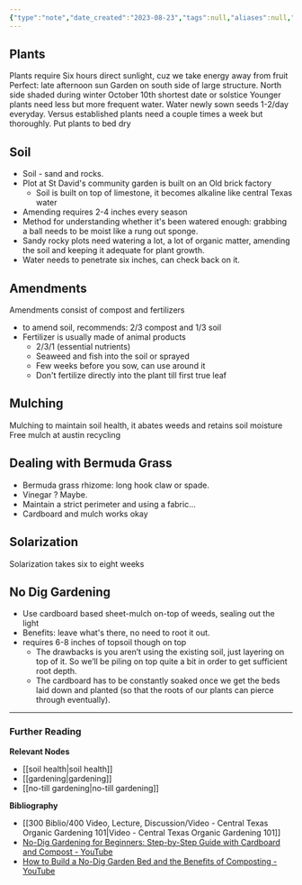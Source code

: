 ```yaml
---
{"type":"note","date_created":"2023-08-23","tags":null,"aliases":null,"summary":"tipsheet for community garden in Austin","layout":null,"banner":null,"status":null,"dg-publish":true,"permalink":"/100-notes/gardening-in-central-texas/","dgPassFrontmatter":true,"created":"2023-08-23T17:30:01.000-05:00","updated":"2023-10-27T19:13:23.727-05:00"}
---
```


## **Plants**
Plants require Six hours direct sunlight, cuz we take energy away from fruit
Perfect: late afternoon sun 
Garden on south side of large structure. North side shaded during winter
October 10th shortest date or solstice
Younger plants need less but more frequent water. Water newly sown seeds 1-2/day everyday. Versus established plants need a couple times a week but thoroughly. 
Put plants to bed dry

## **Soil**
- Soil - sand and rocks. 
- Plot at St David's community garden is built on an Old brick factory
	- Soil is built on top of limestone, it becomes alkaline like central Texas water 
- Amending requires 2-4 inches every season
- Method for understanding whether it's been watered enough: grabbing a ball needs to be moist like a rung out sponge. 
- Sandy rocky plots need watering a lot, a lot of organic matter, amending the soil and keeping it adequate for plant growth.
- Water needs to penetrate six inches, can check back on it. 

## Amendments 
Amendments consist of compost and fertilizers
- to amend soil, recommends: 2/3 compost and 1/3 soil
- Fertilizer is usually made of animal products
	- 2/3/1 (essential nutrients)
	- Seaweed and fish into the soil or sprayed
	- Few weeks before you sow, can use around it
	- Don't fertilize directly into the plant till first true leaf

## **Mulching**
Mulching to maintain soil health, it abates weeds and retains soil moisture 
Free mulch at austin recycling

## **Dealing with Bermuda Grass**
- Bermuda grass rhizome: long hook claw or spade. 
- Vinegar ? Maybe. 
- Maintain a strict perimeter and using a fabric...
- Cardboard and mulch works okay 

## Solarization
Solarization takes six to eight weeks

## No Dig Gardening
- Use cardboard based sheet-mulch on-top of weeds, sealing out the light
- Benefits: leave what's there, no need to root it out. 
- requires 6-8 inches of topsoil though on top
	- The drawbacks is you aren’t using the existing soil, just layering on top of it. So we’ll be piling on top quite a bit in order to get sufficient root depth. 
	- The cardboard has to be constantly soaked once we get the beds laid down and planted (so that the roots of our plants can pierce through eventually). 

---
### Further Reading

**Relevant Nodes**
- [[soil health\|soil health]]
- [[gardening\|gardening]]
- [[no-till gardening\|no-till gardening]]

**Bibliography**
- [[300 Biblio/400 Video, Lecture, Discussion/Video - Central Texas Organic Gardening 101\|Video - Central Texas Organic Gardening 101]]
- [No-Dig Gardening for Beginners: Step-by-Step Guide with Cardboard and Compost - YouTube](https://www.youtube.com/watch?v=0LH6-w57Slw)
- [How to Build a No-Dig Garden Bed and the Benefits of Composting - YouTube](https://www.youtube.com/watch?v=laBXwOdbOlw&t=937s)
